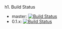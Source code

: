 h1. Build Status
* master: [![Build Status](https://travis-ci.org/aaron-jang/gitlab_flow_sample.svg)](https://travis-ci.org/aaron-jang/gitlab_flow_sample)
* 0.1.x: [![Build Status](https://travis-ci.org/aaron-jang/gitlab_flow_sample.svg?branch=0.1.x)](https://travis-ci.org/aaron-jang/gitlab_flow_sample)



